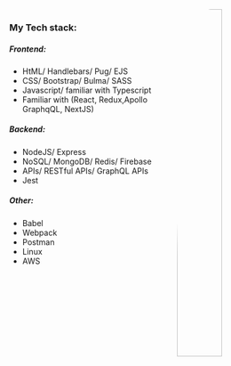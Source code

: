 <img align="right" width="40%" src="https://media.giphy.com/media/v1.Y2lkPTc5MGI3NjExYzg0YjdmMzgwZjRhODA3ZTlhNWFlNzM5NWE3MmY1MjFkYjUxZmZjMyZjdD1n/4no7ul3pa571e/giphy.gif" />

### My Tech stack:
##### Frontend: 
- HtML/ Handlebars/ Pug/ EJS
- CSS/ Bootstrap/ Bulma/ SASS
- Javascript/ familiar with Typescript
- Familiar with (React, Redux,Apollo GraphqQL, NextJS)
##### Backend:
- NodeJS/ Express
- NoSQL/ MongoDB/ Redis/ Firebase
- APIs/ RESTful APIs/ GraphQL APIs
- Jest

##### Other:
- Babel
- Webpack
- Postman
- Linux
- AWS

<style>
img {
    border-radius:30%;
}
</style>
